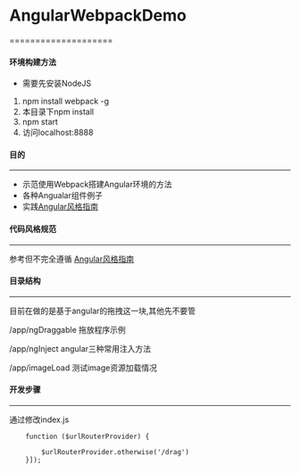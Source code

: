 # AngularWebpackDemo
====================

#### 环境构建方法
*  需要先安装NodeJS
1. npm install webpack -g
2. 本目录下npm install
3. npm start
4. 访问localhost:8888
#### 目的
--------------------
* 示范使用Webpack搭建Angular环境的方法
* 各种Angualar组件例子
* 实践[Angular风格指南](https://github.com/mgechev/angularjs-style-guide/blob/master/README-zh-cn.md)



#### 代码风格规范
--------------------
参考但不完全遵循
[Angular风格指南](https://github.com/mgechev/angularjs-style-guide/blob/master/README-zh-cn.md)


#### 目录结构
--------------------
目前在做的是基于angular的拖拽这一块,其他先不要管

/app/ngDraggable 拖放程序示例

/app/ngInject    angular三种常用注入方法

/app/imageLoad 测试image资源加载情况

#### 开发步骤
--------------------
通过修改index.js

```app.config(['$urlRouterProvider',
    function ($urlRouterProvider) {

        $urlRouterProvider.otherwise('/drag')
    }]);
````
